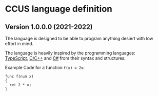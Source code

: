 # CCUS language definition

## Version 1.0.0.0 (2021-2022)

The language is designed to be able to program anything desiert with low effort in mind.

The language is heavily inspired by the programming languages: [TypeScript](https://www.typescriptlang.org), [C/C++](https://gcc.gnu.org/) and [C#](https://docs.microsoft.com/de-de/dotnet/csharp/) from their syntax and structures.

Example Code for a function `f(x) = 2x`:

```
func f(num x)
{
  ret 2 * x;
}
```
